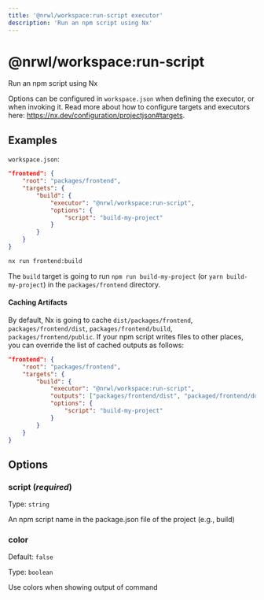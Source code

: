 ```yaml
---
title: '@nrwl/workspace:run-script executor'
description: 'Run an npm script using Nx'
---
```


# @nrwl/workspace:run-script

Run an npm script using Nx

Options can be configured in `workspace.json` when defining the executor, or when invoking it. Read more about how to configure targets and executors here: https://nx.dev/configuration/projectjson#targets.

## Examples

`workspace.json`:

```json
"frontend": {
    "root": "packages/frontend",
    "targets": {
        "build": {
            "executor": "@nrwl/workspace:run-script",
            "options": {
                "script": "build-my-project"
            }
        }
    }
}
```

```bash
nx run frontend:build
```

The `build` target is going to run `npm run build-my-project` (or `yarn build-my-project`) in the `packages/frontend` directory.

#### Caching Artifacts

By default, Nx is going to cache `dist/packages/frontend`, `packages/frontend/dist`, `packages/frontend/build`, `packages/frontend/public`. If your npm script writes files to other places, you can override the list of cached outputs as follows:

```json
"frontend": {
    "root": "packages/frontend",
    "targets": {
        "build": {
            "executor": "@nrwl/workspace:run-script",
            "outputs": ["packages/frontend/dist", "packaged/frontend/docs"],
            "options": {
                "script": "build-my-project"
            }
        }
    }
}
```

## Options

### script (_**required**_)

Type: `string`

An npm script name in the package.json file of the project (e.g., build)

### color

Default: `false`

Type: `boolean`

Use colors when showing output of command
